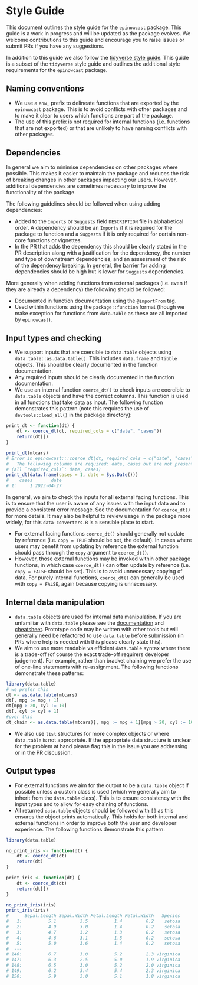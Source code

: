 # Style Guide

This document outlines the style guide for the `epinowcast` package. This guide is a work in progress and will be updated as the package evolves. We welcome contributions to this guide and encourage you to raise issues or submit PRs if you have any suggestions.

In addition to this guide we also follow the [tidyverse style guide](https://style.tidyverse.org/). This guide is a subset of the `tidyverse` style guide and outlines the additional style requirements for the `epinowcast` package.

## Naming conventions

- We use a `enw_` prefix to delineate functions that are exported by the `epinowcast` package. This is to avoid conflicts with other packages and to make it clear to users which functions are part of the package.
- The use of this prefix is not required for internal functions (i.e. functions that are not exported) or that are unlikely to have naming conflicts with other packages.

## Dependencies

In general we aim to minimise dependencies on other packages where possible. This makes it easier to maintain the package and reduces the risk of breaking changes in other packages impacting our users. However, additional dependencies are sometimes necessary to improve the functionality of the package.

The following guidelines should be followed when using adding dependencies:

- Added to the `Imports` or `Suggests` field `DESCRIPTION` file in alphabetical order. A dependency should be an `Imports` if it is required for the package to function and a `Suggests` if it is only required for certain non-core functions or vignettes.
- In the PR that adds the dependency this should be clearly stated in the PR description along with a justification for the dependency, the number and type of downstream dependencies, and an assessment of the risk of the dependency breaking. In general, the barrier for adding dependencies should be high but is lower for `Suggests` dependencies.

More generally when adding functions from external packages (i.e. even if they are already a dependency) the following should be followed:

- Documented in function documentation using the `@importFrom` tag.
- Used within functions using the `package::function` format (though we make exception for functions from `data.table` as these are all imported by `epinowcast`).

## Input types and checking

- We support inputs that are coercible to `data.table` objects using `data.table::as.data.table()`. This includes `data.frame` and `tibble` objects. This should be clearly documented in the function documentation.
- Any required inputs should be clearly documented in the function documentation.
- We use an internal function `coerce_dt()` to check inputs are coercible to `data.table` objects and have the correct columns. This function is used in all functions that take data as input. The following function demonstrates this pattern (note this requires the use of `devtools::load_all()` in the package directory):

```r
print_dt <- function(dt) {
    dt <- coerce_dt(dt, required_cols = c("date", "cases"))
    return(dt[])
}

print_dt(mtcars)
# Error in epinowcast:::coerce_dt(dt, required_cols = c("date", "cases")) : 
#   The following columns are required: date, cases but are not present among mpg, cyl, disp, hp, drat, wt, qsec, vs, am, gear, carb
# (all `required_cols`: date, cases)
print_dt(data.frame(cases = 1, date = Sys.Date()))
#    cases       date
# 1:     1 2023-04-27
```

In general, we aim to check the inputs for all external facing functions. This is to ensure that the user is aware of any issues with the input data and to provide a consistent error message. See the documentation for `coerce_dt()` for more details. It may also be helpful to review usage in the package more widely, for this `data-converters.R` is a sensible place to start.

- For external facing functions `coerce_dt()` should generally not update by reference (i.e. `copy = TRUE` should be set, the default). In cases where users may benefit from updating by reference the external function should pass through the `copy` argument to `coerce_dt()`.
- However, those external functions may be invoked within other package functions, in which case `coerce_dt()` can often update by reference (i.e. `copy = FALSE` should be set). This is to avoid unnecessary copying of data. For purely internal functions, `coerce_dt()` can generally be used with `copy = FALSE`, again because copying is unnecessary. 

## Internal data manipulation

- `data.table` objects are used for internal data manipulation. If you are unfamiliar with `data.table` please see the [documentation](https://rdatatable.gitlab.io/data.table/index.html) and [cheatsheet](https://s3.amazonaws.com/assets.datacamp.com/img/blog/data+table+cheat+sheet.pdf). Prototype code may be written with other tools but will generally need be refactored to use `data.table` before submission (in PRs where help is needed with this please clearly state this).
- We aim to use more readable vs efficient `data.table` syntax where there is a trade-off (of course the exact trade-off requirers developer judgement). For example, rather than bracket chaining we prefer the use of one-line statements with re-assignment. The following functions demonstrate these patterns:

```r
library(data.table)
# we prefer this
dt <- as.data.table(mtcars)
dt[, mpg := mpg + 1]
dt[mpg > 20, cyl := 10]
dt[, cyl := cyl + 1]
#over this
dt_chain <- as.data.table(mtcars)[, mpg := mpg + 1][mpg > 20, cyl := 10][, cyl := cyl + 1]
```

- We also use `list` structures for more complex objects or where `data.table` is not appropriate. If the appropriate data structure is unclear for the problem at hand please flag this in the issue you are addressing or in the PR discussion.

## Output types

- For external functions we aim for the output to be a `data.table` object if possible unless a custom class is used (which we generally aim to inherit from the `data.table` class). This is to ensure consistency with the input types and to allow for easy chaining of functions.
- All returned `data.table` objects should be followed with `[]` as this ensures the object prints automatically. This holds for both internal and external functions in order to improve both the user and developer experience. The following functions demonstrate this pattern:

```r
library(data.table)

no_print_iris <- function(dt) {
    dt <- coerce_dt(dt)
    return(dt)
}

print_iris <- function(dt) {
    dt <- coerce_dt(dt)
    return(dt[])
}

no_print_iris(iris)
print_iris(iris)
#      Sepal.Length Sepal.Width Petal.Length Petal.Width   Species
#   1:          5.1         3.5          1.4         0.2    setosa
#   2:          4.9         3.0          1.4         0.2    setosa
#   3:          4.7         3.2          1.3         0.2    setosa
#   4:          4.6         3.1          1.5         0.2    setosa
#   5:          5.0         3.6          1.4         0.2    setosa
#  ---                                                            
# 146:          6.7         3.0          5.2         2.3 virginica
# 147:          6.3         2.5          5.0         1.9 virginica
# 148:          6.5         3.0          5.2         2.0 virginica
# 149:          6.2         3.4          5.4         2.3 virginica
# 150:          5.9         3.0          5.1         1.8 virginica
```
